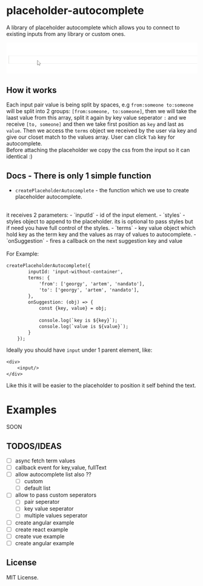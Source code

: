 # placeholder-autocomplete
A library of placeholder autocomplete which allows you to connect to existing inputs from any library or custom ones.

![](placeholder-autcomplete.gif)

## How it works
Each input pair value is being split by spaces, e.g `from:someone to:someone` will be split into 2 groups: `[from:someone, to:someone]`,
then we will take the laast value from this array, split it again by key value seperator `:` and we receive `[to, someone]` and then we take first position as `key` and last as `value`.
Then we access the `terms` object we received by the user via key and give our closet match to the values array.
User can click `Tab` key for autocomplete.
<br>
Before attaching the placeholder we copy the css from the input so it can identical :) 

## Docs - There is only 1 simple function
- `createPlaceholderAutocomplete` - the function which we use to create placeholder autocomplete.
<br>
it receives 2 parameters:
- `inputId` - id of the input element.
- `styles` - styles object to append to the placeholder.
its is optional to pass styles but if need you have full control of the styles. 
- `terms` - key value object which hold key as the term key and the values as rray of values to autocomplete.
- `onSuggestion` - fires a callback on the next suggestion key and value
<br>
<br>
For Example:
<br>

```
createPlaceholderAutocomplete({
        inputId: 'input-without-container',
        terms: {
            'from': ['georgy', 'artem', 'nandato'],
            'to': ['georgy', 'artem', 'nandato'],
        },
        onSuggestion: (obj) => {
            const {key, value} = obj;

            console.log(`key is ${key}`);
            console.log(`value is ${value}`);
        }
    });
``` 

Ideally you should have `input` under 1 parent element, like:
```
<div>
    <input/>
</div>
``` 

Like this it will be easier to the placeholder to position it self behind the text.

# Examples
SOON

## TODOS/IDEAS
- [ ] async fetch term values
- [ ] callback event for key,value, fullText
- [ ] allow autocomplete list also ??
    - [ ] custom
    - [ ] default list
- [ ] allow to pass custom seperators
    - [ ] pair seperator
    - [ ] key value seperator
    - [ ] multiple values seperator
- [ ] create angular example
- [ ] create react example
- [ ] create vue example
- [ ] create angular example

## License 
MIT License.
